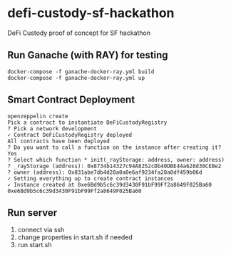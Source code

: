 # defi-custody-sf-hackathon
DeFi Custody proof of concept for SF hackathon


## Run Ganache (with RAY) for testing
```
docker-compose -f ganache-docker-ray.yml build
docker-compose -f ganache-docker-ray.yml up
```

## Smart Contract Deployment

```
openzeppelin create
Pick a contract to instantiate DeFiCustodyRegistry
? Pick a network development
✓ Contract DeFiCustodyRegistry deployed
All contracts have been deployed
? Do you want to call a function on the instance after creating it? Yes
? Select which function * init(_rayStorage: address, owner: address)
? _rayStorage (address): 0x8734b14327c94A8252cDb40DBE44a628d38CEBe2
? owner (address): 0x831abe7db4d20a0a0e6af9234fa28a0df459b06d
✓ Setting everything up to create contract instances
✓ Instance created at 0xe6Bd9b5c6c39d3430F91bF99Ff2a8649F025Ba60
0xe6Bd9b5c6c39d3430F91bF99Ff2a8649F025Ba60
```

## Run server
1. connect via ssh
2. change properties in start.sh if needed
3. run start.sh
